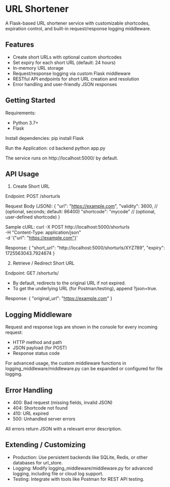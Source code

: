 URL Shortener
=============

A Flask-based URL shortener service with customizable shortcodes, expiration control, and built-in request/response logging middleware.

Features
--------
- Create short URLs with optional custom shortcodes
- Set expiry for each short URL (default: 24 hours)
- In-memory URL storage
- Request/response logging via custom Flask middleware
- RESTful API endpoints for short URL creation and resolution
- Error handling and user-friendly JSON responses

Getting Started
---------------
Requirements:
- Python 3.7+
- Flask

Install dependencies:
    pip install Flask

Run the Application:
    cd backend
    python app.py

The service runs on http://localhost:5000/ by default.

API Usage
---------

1. Create Short URL

Endpoint: POST /shorturls

Request Body (JSON):
    {
      "url": "https://example.com",
      "validity": 3600,        // (optional, seconds; default: 86400)
      "shortcode": "mycode"    // (optional, user-defined shortcode)
    }

Sample cURL:
    curl -X POST http://localhost:5000/shorturls \
      -H "Content-Type: application/json" \
      -d '{"url": "https://example.com"}'

Response:
    {
      "short_url": "http://localhost:5000/shorturls/XYZ789",
      "expiry": 1725563043.7924674
    }

2. Retrieve / Redirect Short URL

Endpoint: GET /shorturls/<shortcode>

- By default, redirects to the original URL if not expired.
- To get the underlying URL (for Postman/testing), append ?json=true.

Response:
    {
      "original_url": "https://example.com"
    }

Logging Middleware
------------------
Request and response logs are shown in the console for every incoming request:

- HTTP method and path
- JSON payload (for POST)
- Response status code

For advanced usage, the custom middleware functions in logging_middleware/middleware.py can be expanded or configured for file logging.

Error Handling
--------------
- 400: Bad request (missing fields, invalid JSON)
- 404: Shortcode not found
- 410: URL expired
- 500: Unhandled server errors

All errors return JSON with a relevant error description.

Extending / Customizing
------------------------
- Production: Use persistent backends like SQLite, Redis, or other databases for url_store.
- Logging: Modify logging_middleware/middleware.py for advanced logging, including file or cloud log support.
- Testing: Integrate with tools like Postman for REST API testing.

